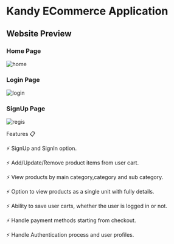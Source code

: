 # Kandy ECommerce Application

## Website Preview

### Home Page

![home](https://github.com/AyeshaPerera1995/Kandy_EComm_App/assets/71303535/7c938d32-2ba8-4f6d-a5e8-6250ac562981)

### Login Page

![login](https://github.com/AyeshaPerera1995/Kandy_EComm_App/assets/71303535/c4a76de4-468e-4ced-b4dc-66f32c3a638c)

### SignUp Page

![regis](https://github.com/AyeshaPerera1995/Kandy_EComm_App/assets/71303535/a5f15efd-1ed8-493e-832f-9551f0156b7d)

Features 📋

⚡️ SignUp and SignIn option.

⚡️ Add/Update/Remove product items from user cart.

⚡️ View products by main category,category and sub category. 

⚡️ Option to view products as a single unit with fully details.

⚡️ Ability to save user carts, whether the user is logged in or not.

⚡️ Handle payment methods starting from checkout.

⚡️ Handle Authentication process and user profiles.



